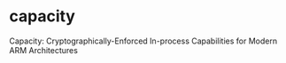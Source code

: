 # capacity
Capacity: Cryptographically-Enforced In-process Capabilities for Modern ARM Architectures
